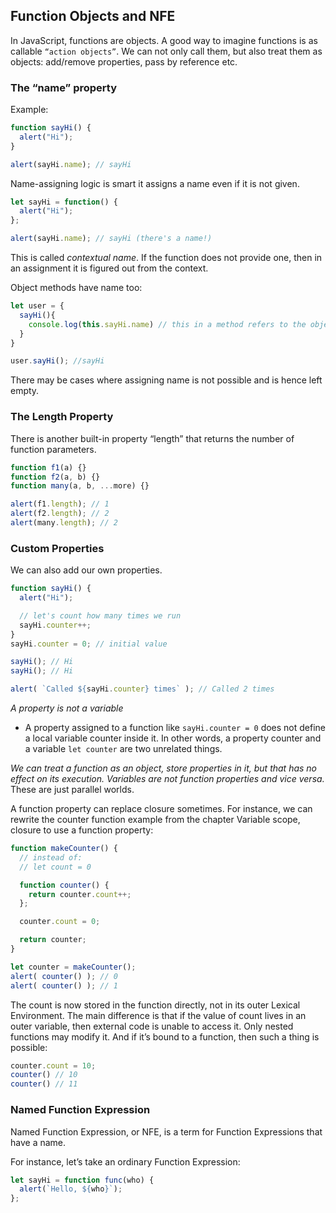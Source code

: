 ## Function Objects and NFE

In JavaScript, functions are objects.
A good way to imagine functions is as callable ``“action objects”``. We can not only call them, but also treat them as objects: add/remove properties, pass by reference etc.

### The “name” property
Example: 
```js
function sayHi() {
  alert("Hi");
}

alert(sayHi.name); // sayHi
```
Name-assigning logic is smart it assigns a name even if it is not given. 
```js 
let sayHi = function() {
  alert("Hi");
};

alert(sayHi.name); // sayHi (there's a name!)
```
This is called _contextual name_. If the function does not provide one, then in an assignment it is figured out from the context.

Object methods have name too: 
```js
let user = {
  sayHi(){
    console.log(this.sayHi.name) // this in a method refers to the object 
  }
}

user.sayHi(); //sayHi
```

There may be cases where assigning name is not possible and is hence left empty.

### The Length Property
There is another built-in property “length” that returns the number of function parameters. 
```js
function f1(a) {}
function f2(a, b) {}
function many(a, b, ...more) {}

alert(f1.length); // 1
alert(f2.length); // 2
alert(many.length); // 2
```
### Custom Properties
We can also add our own properties. 
```js
function sayHi() {
  alert("Hi");

  // let's count how many times we run
  sayHi.counter++;
}
sayHi.counter = 0; // initial value

sayHi(); // Hi
sayHi(); // Hi

alert( `Called ${sayHi.counter} times` ); // Called 2 times
```
 _A property is not a variable_
- A property assigned to a function like ``sayHi.counter = 0`` does not define a local variable counter inside it. In other words, a property counter and a variable ``let counter`` are two unrelated things.

_We can treat a function as an object, store properties in it, but that has no effect on its execution. Variables are not function properties and vice versa._ These are just parallel worlds.


A function property can replace closure sometimes. For instance, we can rewrite the counter function example from the chapter Variable scope, closure to use a function property:
```js
function makeCounter() {
  // instead of:
  // let count = 0

  function counter() {
    return counter.count++;
  };

  counter.count = 0;

  return counter;
}

let counter = makeCounter();
alert( counter() ); // 0
alert( counter() ); // 1
```
The count is now stored in the function directly, not in its outer Lexical Environment. The main difference is that if the value of count lives in an outer variable, then external code is unable to access it. Only nested functions may modify it. And if it’s bound to a function, then such a thing is possible:

```js
counter.count = 10; 
counter() // 10
counter() // 11 
```
### Named Function Expression
Named Function Expression, or NFE, is a term for Function Expressions that have a name.

For instance, let’s take an ordinary Function Expression:
```js
let sayHi = function func(who) {
  alert(`Hello, ${who}`);
};
```